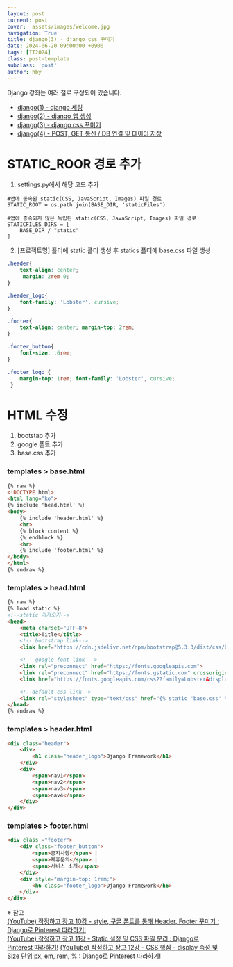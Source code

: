 ```yaml
---
layout: post
current: post
cover:  assets/images/welcome.jpg
navigation: True
title: django(3) - django css 꾸미기
date: 2024-06-20 09:00:00 +0900
tags: [IT2024]
class: post-template
subclass: 'post'
author: hby
---
```


<span class="table-of-contents-list">Django 강좌는 여러 절로 구성되어 있습니다.</span>
<ul class="table-of-contents-list">
    <li><a href="./it2024-django-page1">django(1) - django 세팅</a></li>
    <li><a href="./it2024-django-page2">django(2) - django 앱 생성</a></li>
    <li><a href="./it2024-django-page3">django(3) - django css 꾸미기</a></li>
    <li><a href="./it2024-django-page4">django(4) - POST, GET 통신 / DB 연결 및 데이터 저장</a></li>
</ul>

# STATIC_ROOR 경로 추가
1. settings.py에서 해당 코드 추가

```
#앱에 종속된 static(CSS, JavaScript, Images) 파일 경로
STATIC_ROOT = os.path.join(BASE_DIR, 'staticFiles')

#앱에 종속되지 않은 독립된 static(CSS, JavaScript, Images) 파일 경로
STATICFILES_DIRS = [
    BASE_DIR / "static"
]
```

2. [프로젝트명] 폴더에 static 폴더 생성 후 statics 폴더에 base.css 파일 생성

```css
.header{
    text-align: center;
     margin: 2rem 0;
}

.header_logo{
    font-family: 'Lobster', cursive;
}

.footer{
    text-align: center; margin-top: 2rem;
}

.footer_button{
    font-size: .6rem;
}

.footer_logo {
    margin-top: 1rem; font-family: 'Lobster', cursive;
 }
```


# HTML 수정
1. bootstap 추가
2. google 폰트 추가
3. base.css 추가

### templates > base.html

```html
{% raw %}
<!DOCTYPE html>
<html lang="ko">
{% include 'head.html' %}
<body>
    {% include 'header.html' %}
    <hr>
    {% block content %}
    {% endblock %}
    <hr>
    {% include 'footer.html' %}
</body>
</html>
{% endraw %}
```

### templates > head.html

```html
{% raw %}
{% load static %}
<!--static 가져오기-->
<head>
    <meta charset="UTF-8">
    <title>Title</title>
    <!-- bootstrap link-->
    <link href="https://cdn.jsdelivr.net/npm/bootstrap@5.3.3/dist/css/bootstrap.min.css" rel="stylesheet" integrity="sha384-QWTKZyjpPEjISv5WaRU9OFeRpok6YctnYmDr5pNlyT2bRjXh0JMhjY6hW+ALEwIH" crossorigin="anonymous">

    <!-- google font link -->
    <link rel="preconnect" href="https://fonts.googleapis.com">
    <link rel="preconnect" href="https://fonts.gstatic.com" crossorigin>
    <link href="https://fonts.googleapis.com/css2?family=Lobster&display=swap" rel="stylesheet">

    <!--default css link-->
    <link rel="stylesheet" type="text/css" href="{% static 'base.css' %}">
</head>
{% endraw %}
```

### templates > header.html

```html
<div class="header">
    <div>
        <h1 class="header_logo">Django Framework</h1>
    </div>
    <div>
        <span>nav1</span>
        <span>nav2</span>
        <span>nav3</span>
        <span>nav4</span>
    </div>
</div>
```

### templates > footer.html

```html
<div class ="footer">
    <div class="footer_button">
        <span>공지사항</span> |
        <span>제휴문의</span> |
        <span>서비스 소개</span>
    </div>
    <div style="margin-top: 1rem;">
        <h6 class="footer_logo">Django Framework</h6>
    </div>
</div>
```


※ 참고<br>
[(YouTube) 작정하고 장고 10강 - style, 구글 폰트를 통해 Header, Footer 꾸미기 : Django로 Pinterest 따라하기!](https://youtu.be/0AFchbdiQ5E?si=TKyl-raUCQwnO8X2)<br>
[(YouTube) 작정하고 장고 11강 - Static 설정 및 CSS 파일 분리 : Django로 Pinterest 따라하기!](https://youtu.be/NT_2PWj0KkY?si=0yRMPVWTS_tNSxS-)
[(YouTube) 작정하고 장고 12강 - CSS 핵심 - display 속성 및 Size 단위 px, em, rem, % : Django로 Pinterest 따라하기!](https://youtu.be/T1I9CsvHruQ?si=8xrlQhIc5Wq6eZMP)
